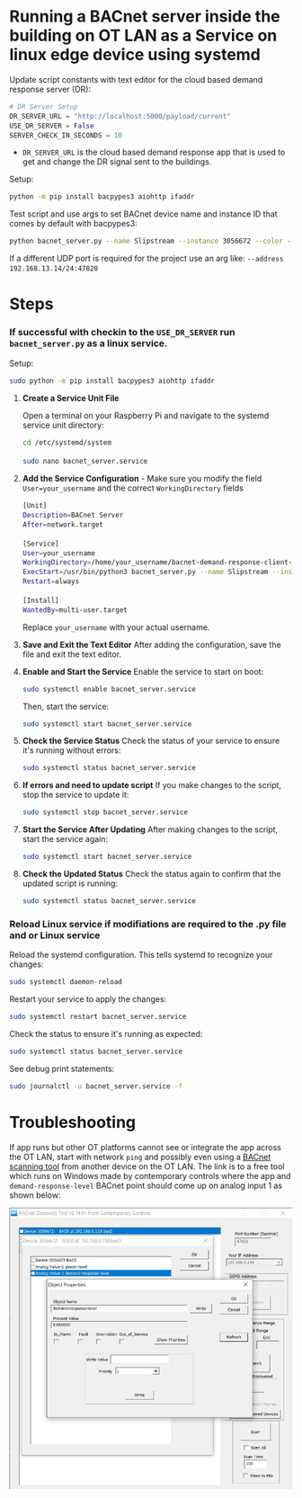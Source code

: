 # Running a BACnet server inside the building on OT LAN as a Service on linux edge device using systemd

Update script constants with text editor for the cloud based demand response server (DR):

```python
# DR Server Setup
DR_SERVER_URL = "http://localhost:5000/payload/current"
USE_DR_SERVER = False
SERVER_CHECK_IN_SECONDS = 10

```
* `DR_SERVER_URL` is the cloud based demand response app that is used to get and change the DR signal sent to the buildings.

Setup:
```bash
python -m pip install bacpypes3 aiohttp ifaddr
```

Test script and use args to set BACnet device name and instance ID that comes by default with bacpypes3:
```bash
python bacnet_server.py --name Slipstream --instance 3056672 --color --debug
```

If a different UDP port is required for the project use an arg like: `--address 192.168.13.14/24:47820`

# Steps

### If successful with checkin to the `USE_DR_SERVER` run `bacnet_server.py` as a linux service.

Setup:
```bash
sudo python -m pip install bacpypes3 aiohttp ifaddr
```

1. **Create a Service Unit File**

   Open a terminal on your Raspberry Pi and navigate to the systemd service unit directory:

   ```bash
   cd /etc/systemd/system

   sudo nano bacnet_server.service
   ```

2. **Add the Service Configuration** - Make sure you modify the field `User=your_username` and the correct `WorkingDirectory` fields

   ```bash
   [Unit]
   Description=BACnet Server
   After=network.target

   [Service]
   User=your_username
   WorkingDirectory=/home/your_username/bacnet-demand-response-client-server/building_bacnet_server
   ExecStart=/usr/bin/python3 bacnet_server.py --name Slipstream --instance 3056672 --debug
   Restart=always

   [Install]
   WantedBy=multi-user.target
   ```
   Replace `your_username` with your actual username.

2. **Save and Exit the Text Editor**
   After adding the configuration, save the file and exit the text editor.

3. **Enable and Start the Service**
   Enable the service to start on boot:
   ```bash
   sudo systemctl enable bacnet_server.service
   ```
   Then, start the service:
   ```bash
   sudo systemctl start bacnet_server.service
   ```
4. **Check the Service Status**
   Check the status of your service to ensure it's running without errors:
   ```bash
   sudo systemctl status bacnet_server.service
   ```
5. **If errors and need to update script**
   If you make changes to the script, stop the service to update it:
   ```bash
   sudo systemctl stop bacnet_server.service
   ```
6. **Start the Service After Updating**
   After making changes to the script, start the service again:
   ```bash
   sudo systemctl start bacnet_server.service
   ```
7. **Check the Updated Status**
   Check the status again to confirm that the updated script is running:
   ```bash
   sudo systemctl status bacnet_server.service
   ```

### **Reload Linux service if modifiations are required to the .py file and or Linux service**
   Reload the systemd configuration. This tells systemd to recognize your changes:
   ```bash
   sudo systemctl daemon-reload
   ```

   Restart your service to apply the changes:
   ```bash
   sudo systemctl restart bacnet_server.service
   ```

   Check the status to ensure it's running as expected:
   ```bash
   sudo systemctl status bacnet_server.service
   ```

   See debug print statements:
   ```bash
   sudo journalctl -u bacnet_server.service -f
   ```

# Troubleshooting

If app runs but other OT platforms cannot see or integrate the app across the OT LAN, start with network `ping` and possibly even using a [BACnet scanning tool](https://www.ccontrols.com/sd/bdt.htm) from another device on the OT LAN. The link is to a free tool which runs on Windows made by contemporary controls where the app and `demand-response-level` BACnet point should come up on analog input 1 as shown below:


![Alt text](/images/bacnet_scan.jpg)